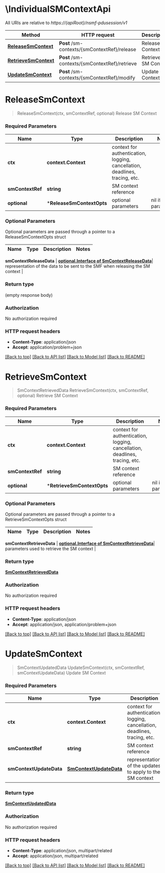 # \IndividualSMContextApi

All URIs are relative to *https://{apiRoot}/nsmf-pdusession/v1*

Method | HTTP request | Description
------------- | ------------- | -------------
[**ReleaseSmContext**](IndividualSMContextApi.md#ReleaseSmContext) | **Post** /sm-contexts/{smContextRef}/release | Release SM Context
[**RetrieveSmContext**](IndividualSMContextApi.md#RetrieveSmContext) | **Post** /sm-contexts/{smContextRef}/retrieve | Retrieve SM Context
[**UpdateSmContext**](IndividualSMContextApi.md#UpdateSmContext) | **Post** /sm-contexts/{smContextRef}/modify | Update SM Context


# **ReleaseSmContext**
> ReleaseSmContext(ctx, smContextRef, optional)
Release SM Context

### Required Parameters

Name | Type | Description  | Notes
------------- | ------------- | ------------- | -------------
 **ctx** | **context.Context** | context for authentication, logging, cancellation, deadlines, tracing, etc.
  **smContextRef** | **string**| SM context reference | 
 **optional** | ***ReleaseSmContextOpts** | optional parameters | nil if no parameters

### Optional Parameters
Optional parameters are passed through a pointer to a ReleaseSmContextOpts struct

Name | Type | Description  | Notes
------------- | ------------- | ------------- | -------------

 **smContextReleaseData** | [**optional.Interface of SmContextReleaseData**](SmContextReleaseData.md)| representation of the data to be sent to the SMF when releasing the SM context | 

### Return type

 (empty response body)

### Authorization

No authorization required

### HTTP request headers

 - **Content-Type**: application/json
 - **Accept**: application/problem+json

[[Back to top]](#) [[Back to API list]](../README.md#documentation-for-api-endpoints) [[Back to Model list]](../README.md#documentation-for-models) [[Back to README]](../README.md)

# **RetrieveSmContext**
> SmContextRetrievedData RetrieveSmContext(ctx, smContextRef, optional)
Retrieve SM Context

### Required Parameters

Name | Type | Description  | Notes
------------- | ------------- | ------------- | -------------
 **ctx** | **context.Context** | context for authentication, logging, cancellation, deadlines, tracing, etc.
  **smContextRef** | **string**| SM context reference | 
 **optional** | ***RetrieveSmContextOpts** | optional parameters | nil if no parameters

### Optional Parameters
Optional parameters are passed through a pointer to a RetrieveSmContextOpts struct

Name | Type | Description  | Notes
------------- | ------------- | ------------- | -------------

 **smContextRetrieveData** | [**optional.Interface of SmContextRetrieveData**](SmContextRetrieveData.md)| parameters used to retrieve the SM context | 

### Return type

[**SmContextRetrievedData**](SmContextRetrievedData.md)

### Authorization

No authorization required

### HTTP request headers

 - **Content-Type**: application/json
 - **Accept**: application/json, application/problem+json

[[Back to top]](#) [[Back to API list]](../README.md#documentation-for-api-endpoints) [[Back to Model list]](../README.md#documentation-for-models) [[Back to README]](../README.md)

# **UpdateSmContext**
> SmContextUpdatedData UpdateSmContext(ctx, smContextRef, smContextUpdateData)
Update SM Context

### Required Parameters

Name | Type | Description  | Notes
------------- | ------------- | ------------- | -------------
 **ctx** | **context.Context** | context for authentication, logging, cancellation, deadlines, tracing, etc.
  **smContextRef** | **string**| SM context reference | 
  **smContextUpdateData** | [**SmContextUpdateData**](SmContextUpdateData.md)| representation of the updates to apply to the SM context | 

### Return type

[**SmContextUpdatedData**](SmContextUpdatedData.md)

### Authorization

No authorization required

### HTTP request headers

 - **Content-Type**: application/json, multipart/related
 - **Accept**: application/json, multipart/related

[[Back to top]](#) [[Back to API list]](../README.md#documentation-for-api-endpoints) [[Back to Model list]](../README.md#documentation-for-models) [[Back to README]](../README.md)

